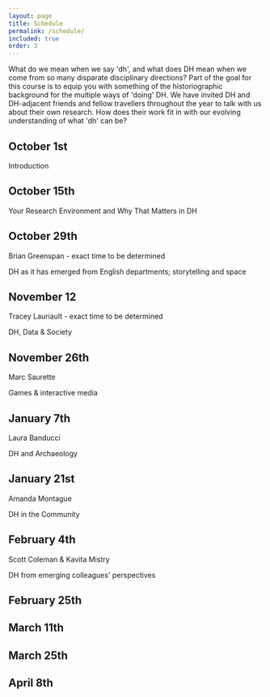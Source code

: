 ```yaml
---
layout: page
title: Schedule
permalink: /schedule/
included: true
order: 3
---
```


What do we mean when we say 'dh', and what does DH mean when we come from so many disparate disciplinary directions? Part of the goal for this course is to equip you with something of the historiographic background for the multiple ways of 'doing' DH. We have invited DH and DH-adjacent friends and fellow travellers throughout the year to talk with us about their own research. How does their work fit in with our evolving understanding of what 'dh' can be?

## October 1st

Introduction

## October 15th

Your Research Environment and Why That Matters in DH

## October 29th

Brian Greenspan - exact time to be determined 

DH as it has emerged from English departments; storytelling and space

## November 12

Tracey Lauriault - exact time to be determined

DH, Data & Society

## November 26th

Marc Saurette 

Games & interactive media

## January 7th

Laura Banducci 

DH and Archaeology

## January 21st

Amanda Montague 

DH in the Community

## February 4th

Scott Coleman & Kavita Mistry 

DH from emerging colleagues' perspectives

## February 25th
## March 11th
## March 25th
## April 8th